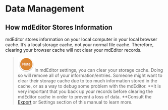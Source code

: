# Data Management

## How mdEditor Stores Information

mdEditor stores information on your local computer in your local browser cache. It’s a local storage cache, not your normal file cache. Therefore, clearing your browser cache will not clear your mdEditor records.

> ![](/assets/NoteSmall.png)In mdEditor settings, you can clear your storage cache. Doing so will remove all of your information/entries. Someone might want to clear their storage cache due to too much information stored in the cache, or as a way to debug some problem with the mdEditor.  **It is very important that you back up your records before clearing the mdEditor cache in order to prevent a loss of data. **Consult the [Export](/export.md) or Settings section of this manual to learn more.



